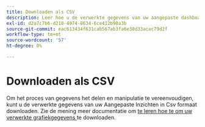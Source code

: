 ```yaml
---
title: Downloaden als CSV
description: Leer hoe u de verwerkte gegevens van uw aangepaste dashboardinzichten in CSV-indeling kunt downloaden.
exl-id: d2a7c7b6-d218-4974-8634-6ce412b98a3b
source-git-commit: eac613434f631cab567ab3fa6e30d33acac79d2f
workflow-type: tm+mt
source-wordcount: '57'
ht-degree: 0%

---
```


# Downloaden als CSV

Om het proces van gegevens het delen en manipulatie te vereenvoudigen, kunt u de verwerkte gegevens van uw Aangepaste Inzichten in Csv formaat downloaden. Zie de mening meer documentatie om [ te leren hoe te om uw verwerkte grafiekgegevens ](./view-more.md#download-csv) te downloaden.
